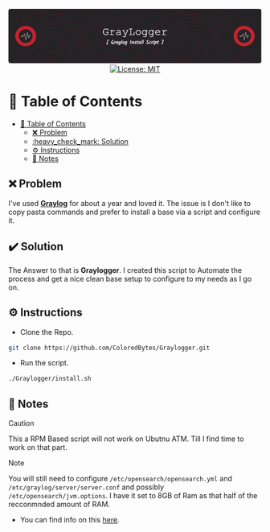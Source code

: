 <p align="center">
  <img src="./assets/images/github-header-image.png" alt="Header">
  <a href="https://github.com/ColoredBytes/Sempahore/blob/96113c308c5c5c57bb28591d058b2e90b2c65d33/LICENSE">
    <img src="https://img.shields.io/badge/License-MIT-yellow.svg" alt="License: MIT">
  </a>
</p>

# :link: Table of Contents

+ [:link: Table of Contents](#%3A%6C%69%6E%6B%3A%2D%74%61%62%6C%65%2D%6F%66%2D%63%6F%6E%74%65%6E%74%73)
  + [:x: Problem](#%3A%78%3A%2D%70%72%6F%62%6C%65%6D)
  + [:heavy\_check\_mark: Solution](#%3A%68%65%61%76%79%5F%63%68%65%63%6B%5F%6D%61%72%6B%3A%2D%73%6F%6C%75%74%69%6F%6E)
  + [:gear: Instructions](#%3A%67%65%61%72%3A%2D%69%6E%73%74%72%75%63%74%69%6F%6E%73)
  + [:memo: Notes](#%3A%6D%65%6D%6F%3A%2D%6E%6F%74%65%73)


## :x: Problem

I've used [**Graylog**](https://graylog.org/) for about a year and loved it. The issue is I don't like to copy pasta commands and prefer to install a base via a script and configure it.

## :heavy_check_mark: Solution

The Answer to that is **Graylogger**. I created this script to Automate the process and get a nice clean base setup to configure to my needs as I go on. 

## :gear: Instructions

- Clone the Repo.

```bash
git clone https://github.com/ColoredBytes/Graylogger.git
```
- Run the script.

```bash
./Graylogger/install.sh
```



## :memo: Notes
> [!CAUTION]
> This a RPM Based script will not work on Ubutnu ATM. Till I find time to work on that part.

>[!NOTE]
> You will still need to configure `/etc/opensearch/opensearch.yml` and `/etc/graylog/server/server.conf` and possibly `/etc/opensearch/jvm.options`. I have it set to 8GB of Ram as that half of the recconmnded amount of RAM.
> - You can find info on this [here](https://go2docs.graylog.org/current/downloading_and_installing_graylog/red_hat_installation.htm?tocpath=Installing%20Graylog%7COperating%20System%20Packages%7C_____2).